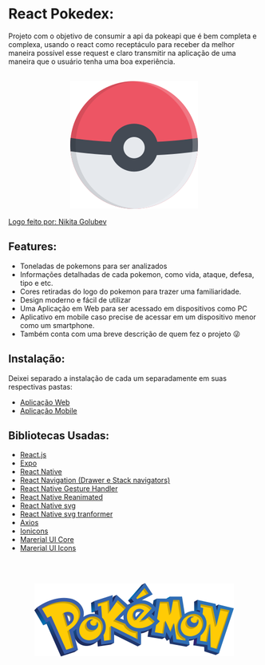 # React Pokedex:

Projeto com o objetivo de consumir a api da pokeapi que é bem completa e complexa, usando o react como receptáculo para receber da melhor maneira possível esse request e claro transmitir na aplicação de uma maneira que o usuário tenha uma boa experiência.
</br>
</br>
<p align="center">
  <img src="https://raw.githubusercontent.com/JohnatanAccourt/ReactPokedex/master/Web/src/images/logos/pokemon.png" />
</p>

[Logo feito por: Nikita Golubev](https://www.flaticon.com/br/autores/nikita-golubev)

## Features:

  * Toneladas de pokemons para ser analizados
  * Informações detalhadas de cada pokemon, como vida, ataque, defesa, tipo e etc.
  * Cores retiradas do logo do pokemon para trazer uma familiaridade.
  * Design moderno e fácil de utilizar
  * Uma Aplicação em Web para ser acessado em dispositivos como PC
  * Aplicativo em mobile caso precise de acessar em um dispositivo menor como um smartphone.
  * Também conta com uma breve descrição de quem fez o projeto 😜

## Instalação:

  Deixei separado a instalação de cada um separadamente em suas respectivas pastas:

 * [Aplicação Web](https://github.com/JohnatanAccourt/ReactPokedex/tree/master/Web)
 * [Aplicação Mobile](https://github.com/JohnatanAccourt/ReactPokedex/tree/master/Mobile)

## Bibliotecas Usadas:

 * [React.js](https://github.com/facebook/react)
 * [Expo](https://github.com/expo/expo)
 * [React Native](https://github.com/facebook/react-native)
 * [React Navigation (Drawer e Stack navigators)](https://github.com/react-navigation/react-navigation)
 * [React Native Gesture Handler](https://github.com/software-mansion/react-native-gesture-handler)
 * [React Native Reanimated](https://github.com/software-mansion/react-native-reanimated#readme)
 * [React Native svg](https://github.com/react-native-community/react-native-svg)
 * [React Native svg tranformer](https://github.com/kristerkari/react-native-svg-transformer#readme)
 * [Axios](https://github.com/axios/axios)
 * [Ionicons](https://material-ui.com/pt/)
 * [Marerial UI Core](https://material-ui.com/pt/)
 * [Marerial UI Icons](https://github.com/ionic-team/ionicons)

</br>
</br>

<p align="center">
<img src="https://raw.githubusercontent.com/JohnatanAccourt/ReactPokedex/master/Web/src/images/logos/logopoke.png" />
</p>

